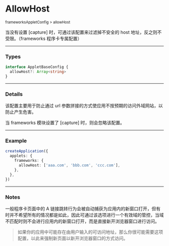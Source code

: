 # AllowHost

<small>frameworksAppletConfig > allowHost</small>

当没有设置 [capture] 时，可通过该配置来过滤掉不安全的 host 地址，反之则不受限。（frameworks 程序卡专属配置）

---

<h3>Types</h3>

```ts
interface AppletBaseConfig {
  allowHost?: Array<string>
}
```

---

<h3>Details</h3>

该配置主要用于防止通过 url 参数拼接的方式使应用不按预期的访问外域网站，以防止产生危害。

当 frameworks 模块设置了 [capture] 时，则会忽略该配置。

---

<h3>Example</h3>

```ts
createApplication({
  applets: {
    frameworks: {
      allowHost: ['aaa.com', 'bbb.com', 'ccc.com'],
    },
  },
})
```

---

<h3>Notes</h3>

一般程序卡页面中的 A 链接跳转行为会被自动捕获为应用内的新窗口打开，但有时并不希望所有的情况都是如此，因此可通过该选项进行一个有效域的管控，当域不匹配时则不会进行应用内的新窗口打开，而是直接新开浏览器窗口进行访问。

> 如果你的应用中可能存在由用户输入的可访问地址，那么你很可能需要这项配置，以此来强制新页面以新开浏览器窗口的方式访问。
